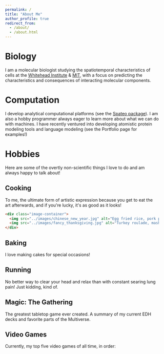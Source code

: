 ```yaml
---
permalink: /
title: "About Me"
author_profile: true
redirect_from: 
  - /about/
  - /about.html
---
```


Biology
======
I am a molecular biologist studying the spatiotemporal characteristics of cells at the [Whitehead Institute](https://wi.mit.edu/) & [MIT](https://be.mit.edu/), with a focus on predicting the characteristics and consequences of interacting molecular components.

Computation
======
I develop analytical computational platforms (see the [Spateo package](https://github.com/aristoteleo/spateo-release)). I am also a hobby programmer always eager to learn more about what we can do with machines. I have recently ventured into developing atomistic protein modeling tools and language modeling (see the Portfolio page for examples!)

Hobbies
======
Here are some of the overtly non-scientific things I love to do and am always happy to talk about!

Cooking
------ 
To me, the ultimate form of artistic expression because you get to eat the art afterwards, and if you're lucky, it's as good as it looks!

```html
<div class="image-container">
  <img src="../images/chinese_new_year.jpg" alt="Egg fried rice, pork potstickers, sweet potato puree, radish, pea shoots, pork char siu, panda-styled red bean bun, fried sesame balls with ube jam" title="Xīnnián kuàilè" style="max-width: 100%; height: auto;" />
  <img src="../images/fancy_thanksgiving.jpg" alt="Turkey roulade, mashed potatoes, potato pave, cranberry gel, assorted vegetables" title="Fancy Thanksgiving" />
</div>
```

Baking
------ 
I love making cakes for special occasions!

Running
------ 
No better way to clear your head and relax than with constant searing lung pain! Just kidding, kind of. 
 
Magic: The Gathering
------ 
The greatest tabletop game ever created. A summary of my current EDH decks and favorite parts of the Multiverse.

Video Games
------
Currently, my top five video games of all time, in order: 


  



